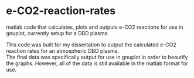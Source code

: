 # e-CO2-reaction-rates
matlab code that calculates, plots and outputs e-CO2 reactions for use in gnuplot, currently setup for a DBD plasma

This code was built for my dissertation to output the calculated e-CO2 reaction rates for an atmospheric DBD plasma.  
The final data was specifically output for use in gnuplot in order to beautify the graphs.  However, all of the data
is still available in the matlab format for use.

